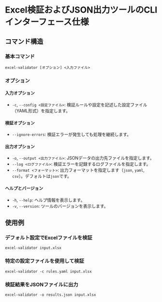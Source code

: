 # Excel検証およびJSON出力ツールのCLIインターフェース仕様

## コマンド構造

### 基本コマンド
```
excel-validator [オプション] <入力ファイル>
```

### オプション

#### 入力オプション
- `-c`, `--config <設定ファイル>`: 検証ルールや設定を記述した設定ファイル（YAML形式）を指定します。

#### 検証オプション
- `--ignore-errors`: 検証エラーが発生しても処理を継続します。

#### 出力オプション
- `-o`, `--output <出力ファイル>`: JSONデータの出力先ファイルを指定します。
- `--log <ログファイル>`: 検証エラーを記録するログファイルを指定します。
- `--format <フォーマット>`: 出力フォーマットを指定します（`json`, `yaml`, `csv`）。デフォルトは`json`です。

#### ヘルプとバージョン
- `-h`, `--help`: ヘルプ情報を表示します。
- `-v`, `--version`: ツールのバージョンを表示します。

## 使用例

### デフォルト設定でExcelファイルを検証
```
excel-validator input.xlsx
```

### 特定の設定ファイルを使用して検証
```
excel-validator -c rules.yaml input.xlsx
```

### 検証結果をJSONファイルに出力
```
excel-validator -o results.json input.xlsx
```
